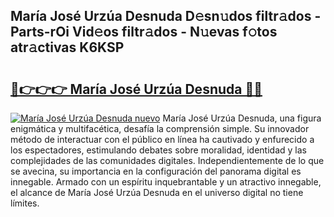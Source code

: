 ## María José Urzúa Desnuda D𝚎sn𝚞dos filtr𝚊dos - Parts-rOi Vid𝚎os filtr𝚊dos - N𝚞evas f𝚘tos atr𝚊ctivas K6KSP

# <h2><a href="http://mb3nsa5.tromn.icu/?c=Mar%c3%ada+Jos%c3%a9+Urz%c3%baa+Desnuda">🔗👉👉👉 María José Urzúa Desnuda 🔗🔗</a></h2>

[![María José Urzúa Desnuda nuevo](https://i.imgur.com/pEAQMta.gif)](http://mb3nsa5.tromn.icu/?c=Mar%c3%ada+Jos%c3%a9+Urz%c3%baa+Desnuda)
María José Urzúa Desnuda, una figura enigmática y multifacética, desafía la comprensión simple. Su innovador método de interactuar con el público en línea ha cautivado y enfurecido a los espectadores, estimulando debates sobre moralidad, identidad y las complejidades de las comunidades digitales. Independientemente de lo que se avecina, su importancia en la configuración del panorama digital es innegable. Armado con un espíritu inquebrantable y un atractivo innegable, el alcance de María José Urzúa Desnuda en el universo digital no tiene límites.
